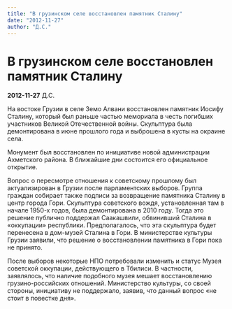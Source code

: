 ```yaml
---
title: "В грузинском селе восстановлен памятник Сталину"
date: "2012-11-27"
author: "Д.С."
---
```


# В грузинском селе восстановлен памятник Сталину

**2012-11-27** Д.С.

На востоке Грузии в селе Земо Алвани восстановлен памятник  Иосифу Сталину, который был раньше частью мемориала в честь погибших  участников Великой Отечественной войны. Скульптура была демонтирована в  июне прошлого года и выброшена в кусты на окраине села.



Монумент  был восстановлен по инициативе новой администрации Ахметского района. В  ближайшие дни состоится его официальное открытие.



Вопрос о  пересмотре отношения к советскому прошлому был актуализирован в Грузии  после парламентских выборов. Группа граждан собирает также подписи за  возвращение памятника Сталину в центр города Гори. Скульптура советского  вождя, установленная там в начале 1950-х годов, была демонтирована в  2010 году. Тогда это решение публично поддержал Саакашвили, обвинивший  Сталина в «оккупации» республики. Предполагалось, что эта скульптура  будет перенесена в дом-музей Сталина в Гори. В министерстве культуры  Грузии заявили, что решение о восстановлении памятника в Гори пока не  принято.



После выборов некоторые НПО потребовали изменить и  статус Музея советской оккупации, действующего в Тбилиси. В частности,  заявлялось, что наличие подобного музея мешает восстановлению  грузино-российских отношений. Министерство культуры, со своей стороны,  инициативу не поддержало, заявив, что данный вопрос «не стоит в повестке  дня».